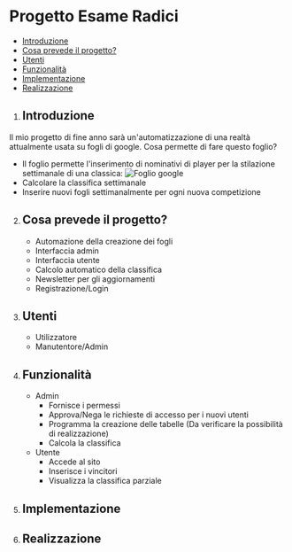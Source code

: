 # Progetto Esame Radici
-   [Introduzione](#Introduzione)
-   [Cosa prevede il progetto?](#Cosa-prevede-il-progetto?)
-   [Utenti](#Utenti)
-   [Funzionalità](#Funzionalità)
-   [Implementazione](#Implementazione)
-   [Realizzazione](#Realizzazione)


1. ## Introduzione

Il mio progetto di fine anno sarà un'automatizzazione di una realtà attualmente usata su fogli di google.
Cosa permette di fare questo foglio?
-  Il foglio permette l'inserimento di nominativi di player per la stilazione settimanale di una classica:
   ![Foglio google](https://github.com/Radish0/Progetto_Esame/blob/main/Stuff/Esempio.png "Esempio di Foglio google")
-  Calcolare la classifica settimanale
-  Inserire nuovi fogli settimanalmente per ogni nuova competizione

2. ## Cosa prevede il progetto?
     - Automazione della creazione dei fogli
     - Interfaccia admin
     - Interfaccia utente
     - Calcolo automatico della classifica
     - Newsletter per gli aggiornamenti
     - Registrazione/Login

3. ## Utenti    
     - Utilizzatore
     - Manutentore/Admin

4. ## Funzionalità
    - Admin
      - Fornisce i permessi 
      - Approva/Nega le richieste di accesso per i nuovi utenti
      - Programma la creazione delle tabelle (Da verificare la possibilità di realizzazione)
      - Calcola la classifica
    - Utente
      - Accede al sito
      - Inserisce i vincitori
      - Visualizza la classifica parziale
      
5. ## Implementazione



6. ## Realizzazione






